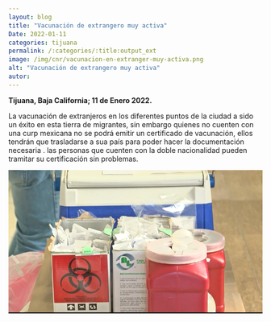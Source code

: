 ```yaml
---
layout: blog
title: "Vacunación de extrangero muy activa"
Date: 2022-01-11
categories: tijuana
permalink: /:categories/:title:output_ext
image: /img/cnr/vacunacion-en-extranger-muy-activa.png
alt: "Vacunación de extrangero muy activa"
autor:
---
```


**Tijuana, Baja California; 11 de Enero 2022.** 

La vacunación de extranjeros en los diferentes puntos de la ciudad a sido un éxito en esta tierra de migrantes, sin embargo quienes no cuenten con una curp mexicana no se podrá emitir un certificado de vacunación, ellos tendrán que trasladarse a sua país para poder hacer la documentación necesaria .
las personas que cuenten con la doble nacionalidad pueden tramitar su certificación sin problemas.


<div id="carouselExampleSlidesOnly" class="carousel slide" data-ride="carousel">
  <div class="carousel-inner">
    <div class="carousel-item active">
       <img class="d-block w-100" src="/img/cnr/vacunacion-en-extranger-muy-activa.png" loading="lazy"  alt="Vacunación de extrangero muy activa">
    </div>
  </div>
</div>